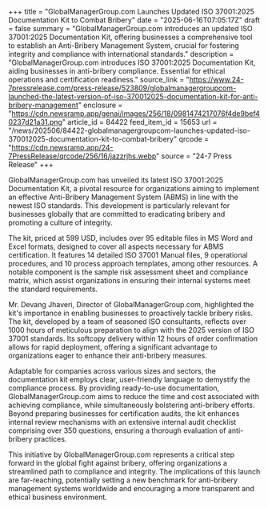 +++
title = "GlobalManagerGroup.com Launches Updated ISO 37001:2025 Documentation Kit to Combat Bribery"
date = "2025-06-16T07:05:17Z"
draft = false
summary = "GlobalManagerGroup.com introduces an updated ISO 37001:2025 Documentation Kit, offering businesses a comprehensive tool to establish an Anti-Bribery Management System, crucial for fostering integrity and compliance with international standards."
description = "GlobalManagerGroup.com introduces ISO 37001:2025 Documentation Kit, aiding businesses in anti-bribery compliance. Essential for ethical operations and certification readiness."
source_link = "https://www.24-7pressrelease.com/press-release/523809/globalmanagergroupcom-launched-the-latest-version-of-iso-370012025-documentation-kit-for-anti-bribery-management"
enclosure = "https://cdn.newsramp.app/genai/images/256/18/0981474217076f4de9bef40237d21a31.png"
article_id = 84422
feed_item_id = 15653
url = "/news/202506/84422-globalmanagergroupcom-launches-updated-iso-370012025-documentation-kit-to-combat-bribery"
qrcode = "https://cdn.newsramp.app/24-7PressRelease/qrcode/256/16/jazzrjhs.webp"
source = "24-7 Press Release"
+++

<p>GlobalManagerGroup.com has unveiled its latest ISO 37001:2025 Documentation Kit, a pivotal resource for organizations aiming to implement an effective Anti-Bribery Management System (ABMS) in line with the newest ISO standards. This development is particularly relevant for businesses globally that are committed to eradicating bribery and promoting a culture of integrity.</p><p>The kit, priced at 599 USD, includes over 95 editable files in MS Word and Excel formats, designed to cover all aspects necessary for ABMS certification. It features 14 detailed ISO 37001 Manual files, 9 operational procedures, and 10 process approach templates, among other resources. A notable component is the sample risk assessment sheet and compliance matrix, which assist organizations in ensuring their internal systems meet the standard requirements.</p><p>Mr. Devang Jhaveri, Director of GlobalManagerGroup.com, highlighted the kit's importance in enabling businesses to proactively tackle bribery risks. The kit, developed by a team of seasoned ISO consultants, reflects over 1000 hours of meticulous preparation to align with the 2025 version of ISO 37001 standards. Its softcopy delivery within 12 hours of order confirmation allows for rapid deployment, offering a significant advantage to organizations eager to enhance their anti-bribery measures.</p><p>Adaptable for companies across various sizes and sectors, the documentation kit employs clear, user-friendly language to demystify the compliance process. By providing ready-to-use documentation, GlobalManagerGroup.com aims to reduce the time and cost associated with achieving compliance, while simultaneously bolstering anti-bribery efforts. Beyond preparing businesses for certification audits, the kit enhances internal review mechanisms with an extensive internal audit checklist comprising over 350 questions, ensuring a thorough evaluation of anti-bribery practices.</p><p>This initiative by GlobalManagerGroup.com represents a critical step forward in the global fight against bribery, offering organizations a streamlined path to compliance and integrity. The implications of this launch are far-reaching, potentially setting a new benchmark for anti-bribery management systems worldwide and encouraging a more transparent and ethical business environment.</p>